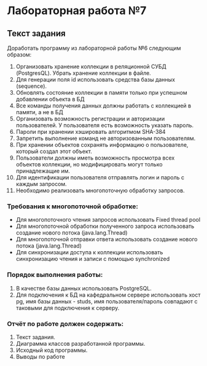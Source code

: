 # Лабораторная работа №7

## Текст задания

Доработать программу из лабораторной работы №6 следующим образом:

1. Организовать хранение коллекции в реляционной СУБД (PostgresQL). Убрать хранение коллекции в файле.
2. Для генерации поля id использовать средства базы данных (sequence).
3. Обновлять состояние коллекции в памяти только при успешном добавлении объекта в БД
4. Все команды получения данных должны работать с коллекцией в памяти, а не в БД
5. Организовать возможность регистрации и авторизации пользователей. У пользователя есть возможность указать пароль.
6. Пароли при хранении хэшировать алгоритмом SHA-384
7. Запретить выполнение команд не авторизованным пользователям.
8. При хранении объектов сохранять информацию о пользователе, который создал этот объект.
9. Пользователи должны иметь возможность просмотра всех объектов коллекции, но модифицировать могут только принадлежащие им.
10. Для идентификации пользователя отправлять логин и пароль с каждым запросом.
11. Необходимо реализовать многопоточную обработку запросов.

### Требования к многопоточной обработке:
- Для многопоточного чтения запросов использовать Fixed thread pool
- Для многопоточной обработки полученного запроса использовать создание нового потока (java.lang.Thread)
- Для многопоточной отправки ответа использовать создание нового потока (java.lang.Thread)
- Для синхронизации доступа к коллекции использовать синхронизацию чтения и записи с помощью synchronized

### Порядок выполнения работы:
1. В качестве базы данных использовать PostgreSQL.
2. Для подключения к БД на кафедральном сервере использовать хост pg, имя базы данных - studs, имя пользователя/пароль совпадают с таковыми для подключения к серверу.

### Отчёт по работе должен содержать:
1. Текст задания.
2. Диаграмма классов разработанной программы.
3. Исходный код программы.
4. Выводы по работе